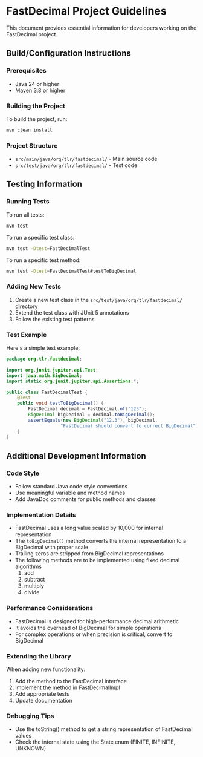 # FastDecimal Project Guidelines

This document provides essential information for developers working on the FastDecimal project.

## Build/Configuration Instructions

### Prerequisites

- Java 24 or higher
- Maven 3.8 or higher

### Building the Project
To build the project, run:
```bash
mvn clean install
```

### Project Structure
- `src/main/java/org/tlr/fastdecimal/` - Main source code
- `src/test/java/org/tlr/fastdecimal/` - Test code

## Testing Information

### Running Tests
To run all tests:
```bash
mvn test
```

To run a specific test class:
```bash
mvn test -Dtest=FastDecimalTest
```

To run a specific test method:
```bash
mvn test -Dtest=FastDecimalTest#testToBigDecimal
```

### Adding New Tests
1. Create a new test class in the `src/test/java/org/tlr/fastdecimal/` directory
2. Extend the test class with JUnit 5 annotations
3. Follow the existing test patterns

### Test Example
Here's a simple test example:

```java
package org.tlr.fastdecimal;

import org.junit.jupiter.api.Test;
import java.math.BigDecimal;
import static org.junit.jupiter.api.Assertions.*;

public class FastDecimalTest {
    @Test
    public void testToBigDecimal() {
        FastDecimal decimal = FastDecimal.of("123");
        BigDecimal bigDecimal = decimal.toBigDecimal();
        assertEquals(new BigDecimal("12.3"), bigDecimal, 
                    "FastDecimal should convert to correct BigDecimal");
    }
}
```

## Additional Development Information

### Code Style
- Follow standard Java code style conventions
- Use meaningful variable and method names
- Add JavaDoc comments for public methods and classes

### Implementation Details
- FastDecimal uses a long value scaled by 10,000 for internal representation
- The `toBigDecimal()` method converts the internal representation to a BigDecimal with proper scale
- Trailing zeros are stripped from BigDecimal representations
- The following methods are to be implemented using fixed decimal algorithms
  1. add
  2. subtract
  3. multiply
  4. divide

### Performance Considerations
- FastDecimal is designed for high-performance decimal arithmetic
- It avoids the overhead of BigDecimal for simple operations
- For complex operations or when precision is critical, convert to BigDecimal

### Extending the Library
When adding new functionality:
1. Add the method to the FastDecimal interface
2. Implement the method in FastDecimalImpl
3. Add appropriate tests
4. Update documentation

### Debugging Tips
- Use the toString() method to get a string representation of FastDecimal values
- Check the internal state using the State enum (FINITE, INFINITE, UNKNOWN)
